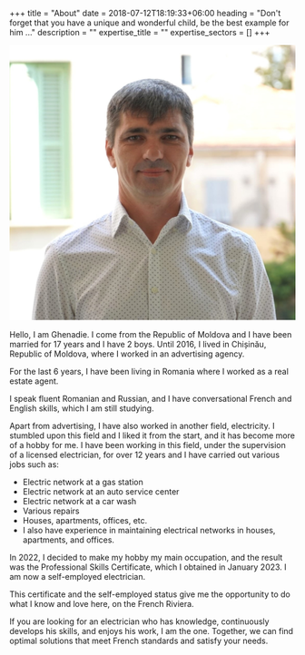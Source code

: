 +++
title = "About"
date = 2018-07-12T18:19:33+06:00
heading = "Don't forget that you have a unique and wonderful child, be the best example for him ..."
description = ""
expertise_title = ""
expertise_sectors = []
+++

![](/images/backgrounds/ghenadie-ciobanu-electricien-cote-dazur.jpg)

Hello, I am Ghenadie. I come from the Republic of Moldova and I have been married for 17 years and I have 2 boys. Until 2016, I lived in Chișinău, Republic of Moldova, where I worked in an advertising agency. 

For the last 6 years, I have been living in Romania where I worked as a real estate agent. 

I speak fluent Romanian and Russian, and I have conversational French and English skills, which I am still studying. 

Apart from advertising, I have also worked in another field, electricity. I stumbled upon this field and I liked it from the start, and it has become more of a hobby for me. I have been working in this field, under the supervision of a licensed electrician, for over 12 years and I have carried out various jobs such as:

- Electric network at a gas station
- Electric network at an auto service center
- Electric network at a car wash
- Various repairs
- Houses, apartments, offices, etc.
- I also have experience in maintaining electrical networks in houses, apartments, and offices.

In 2022, I decided to make my hobby my main occupation, and the result was the Professional Skills Certificate, which I obtained in January 2023. I am now a self-employed electrician.

This certificate and the self-employed status give me the opportunity to do what I know and love here, on the French Riviera. 

If you are looking for an electrician who has knowledge, continuously develops his skills, and enjoys his work, I am the one. Together, we can find optimal solutions that meet French standards and satisfy your needs.